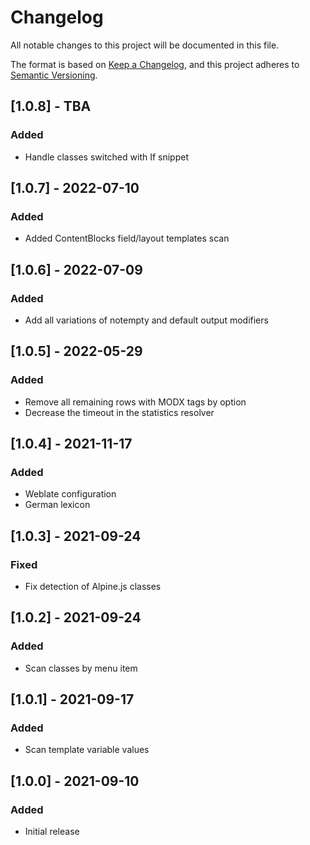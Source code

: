 # Changelog

All notable changes to this project will be documented in this file.

The format is based on [Keep a Changelog](https://keepachangelog.com/en/1.0.0/),
and this project adheres to [Semantic Versioning](https://semver.org/spec/v2.0.0.html).

## [1.0.8] - TBA

### Added

- Handle classes switched with If snippet

## [1.0.7] - 2022-07-10

### Added

- Added ContentBlocks field/layout templates scan

## [1.0.6] - 2022-07-09

### Added

- Add all variations of notempty and default output modifiers

## [1.0.5] - 2022-05-29

### Added

- Remove all remaining rows with MODX tags by option
- Decrease the timeout in the statistics resolver

## [1.0.4] - 2021-11-17

### Added

- Weblate configuration
- German lexicon

## [1.0.3] - 2021-09-24

### Fixed

- Fix detection of Alpine.js classes 

## [1.0.2] - 2021-09-24

### Added

- Scan classes by menu item

## [1.0.1] - 2021-09-17

### Added

- Scan template variable values

## [1.0.0] - 2021-09-10

### Added

- Initial release
